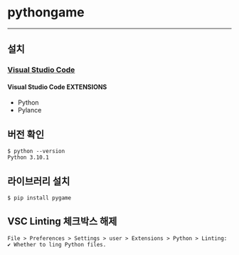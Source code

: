 # pythongame

---

## 설치

### [Visual Studio Code](https://code.visualstudio.com)

#### Visual Studio Code EXTENSIONS

- Python
- Pylance

## 버전 확인

```console
$ python --version
Python 3.10.1
```

## 라이브러리 설치

```console
$ pip install pygame
```

## VSC Linting 체크박스 해제

```vsc
File > Preferences > Settings > user > Extensions > Python > Linting: ✔ Whether to ling Python files.
```
